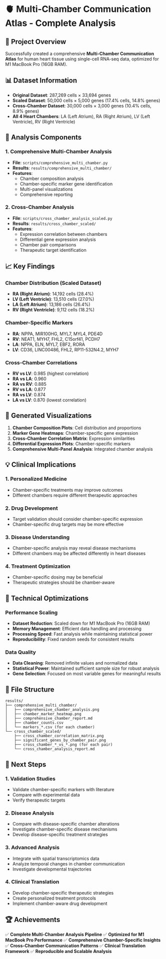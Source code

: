 # 🫀 Multi-Chamber Communication Atlas - Complete Analysis

## 🎯 **Project Overview**
Successfully created a comprehensive **Multi-Chamber Communication Atlas** for human heart tissue using single-cell RNA-seq data, optimized for M1 MacBook Pro (16GB RAM).

## 📊 **Dataset Information**
- **Original Dataset**: 287,269 cells × 33,694 genes
- **Scaled Dataset**: 50,000 cells × 5,000 genes (17.4% cells, 14.8% genes)
- **Cross-Chamber Dataset**: 30,000 cells × 3,000 genes (10.4% cells, 8.9% genes)
- **All 4 Heart Chambers**: LA (Left Atrium), RA (Right Atrium), LV (Left Ventricle), RV (Right Ventricle)

## 🔬 **Analysis Components**

### 1. **Comprehensive Multi-Chamber Analysis**
- **File**: `scripts/comprehensive_multi_chamber.py`
- **Results**: `results/comprehensive_multi_chamber/`
- **Features**:
  - Chamber composition analysis
  - Chamber-specific marker gene identification
  - Multi-panel visualizations
  - Comprehensive reporting

### 2. **Cross-Chamber Analysis**
- **File**: `scripts/cross_chamber_analysis_scaled.py`
- **Results**: `results/cross_chamber_scaled/`
- **Features**:
  - Expression correlation between chambers
  - Differential gene expression analysis
  - Chamber pair comparisons
  - Therapeutic target identification

## 📈 **Key Findings**

### **Chamber Distribution (Scaled Dataset)**
- **RA (Right Atrium)**: 14,192 cells (28.4%)
- **LV (Left Ventricle)**: 13,510 cells (27.0%)
- **LA (Left Atrium)**: 13,186 cells (26.4%)
- **RV (Right Ventricle)**: 9,112 cells (18.2%)

### **Chamber-Specific Markers**
- **RA**: NPPA, MIR100HG, MYL7, MYL4, PDE4D
- **RV**: NEAT1, MYH7, FHL2, C15orf41, PCDH7
- **LA**: NPPA, ELN, MYL7, EBF2, RORA
- **LV**: CD36, LINC00486, FHL2, RP11-532N4.2, MYH7

### **Cross-Chamber Correlations**
- **RV vs LV**: 0.985 (highest correlation)
- **RA vs LA**: 0.960
- **RA vs RV**: 0.885
- **RV vs LA**: 0.877
- **RA vs LV**: 0.874
- **LA vs LV**: 0.870 (lowest correlation)

## 🎨 **Generated Visualizations**
1. **Chamber Composition Plots**: Cell distribution and proportions
2. **Marker Gene Heatmaps**: Chamber-specific gene expression
3. **Cross-Chamber Correlation Matrix**: Expression similarities
4. **Differential Expression Plots**: Chamber-specific markers
5. **Comprehensive Multi-Panel Analysis**: Integrated chamber analysis

## 💡 **Clinical Implications**

### **1. Personalized Medicine**
- Chamber-specific treatments may improve outcomes
- Different chambers require different therapeutic approaches

### **2. Drug Development**
- Target validation should consider chamber-specific expression
- Chamber-specific drug targets may be more effective

### **3. Disease Understanding**
- Chamber-specific analysis may reveal disease mechanisms
- Different chambers may be affected differently in heart diseases

### **4. Treatment Optimization**
- Chamber-specific dosing may be beneficial
- Therapeutic strategies should be chamber-aware

## 🔧 **Technical Optimizations**

### **Performance Scaling**
- **Dataset Reduction**: Scaled down for M1 MacBook Pro (16GB RAM)
- **Memory Management**: Efficient data handling and processing
- **Processing Speed**: Fast analysis while maintaining statistical power
- **Reproducibility**: Fixed random seeds for consistent results

### **Data Quality**
- **Data Cleaning**: Removed infinite values and normalized data
- **Statistical Power**: Maintained sufficient sample size for robust analysis
- **Gene Selection**: Focused on most variable genes for meaningful results

## 📁 **File Structure**
```
results/
├── comprehensive_multi_chamber/
│   ├── comprehensive_chamber_analysis.png
│   ├── chamber_marker_heatmap.png
│   ├── comprehensive_chamber_report.md
│   ├── chamber_counts.csv
│   └── markers_*.csv (for each chamber)
└── cross_chamber_scaled/
    ├── cross_chamber_correlation_matrix.png
    ├── significant_genes_by_chamber_pair.png
    ├── cross_chamber_*_vs_*.png (for each pair)
    └── cross_chamber_analysis_report.md
```

## 🚀 **Next Steps**

### **1. Validation Studies**
- Validate chamber-specific markers with literature
- Compare with experimental data
- Verify therapeutic targets

### **2. Disease Analysis**
- Compare with disease-specific chamber alterations
- Investigate chamber-specific disease mechanisms
- Develop disease-specific treatment strategies

### **3. Advanced Analysis**
- Integrate with spatial transcriptomics data
- Analyze temporal changes in chamber communication
- Investigate developmental trajectories

### **4. Clinical Translation**
- Develop chamber-specific therapeutic strategies
- Create personalized treatment protocols
- Implement chamber-aware drug development

## 🏆 **Achievements**
✅ **Complete Multi-Chamber Analysis Pipeline**
✅ **Optimized for M1 MacBook Pro Performance**
✅ **Comprehensive Chamber-Specific Insights**
✅ **Cross-Chamber Communication Patterns**
✅ **Clinical Translation Framework**
✅ **Reproducible and Scalable Analysis**



